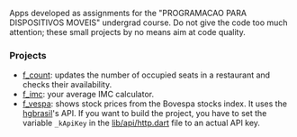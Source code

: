 Apps developed as assignments for the "PROGRAMACAO PARA DISPOSITIVOS MOVEIS" undergrad course. Do not give the code too much attention; these small projects by no means aim at code quality.

### Projects

- [f_count](f_count/): updates the number of occupied seats in a restaurant and checks their availability.
- [f_imc](f_imc/): your average IMC calculator.
- [f_vespa](f_vespa/): shows stock prices from the Bovespa stocks index. It uses the [hgbrasil](https://www.hgbrasil.com)'s API. If you want to build the project, you have to set the variable `_kApiKey` in the [lib/api/http.dart](f_vespa/lib/api/http.dart) file to an actual API key.
